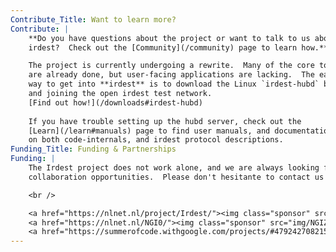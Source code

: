 ```yaml
---
Contribute_Title: Want to learn more?
Contribute: |
    **Do you have questions about the project or want to talk to us about
    irdest?  Check out the [Community](/community) page to learn how.**

    The project is currently undergoing a rewrite.  Many of the core tools
    are already done, but user-facing applications are lacking.  The easiest
    way to get into **irdest** is to download the Linux `irdest-hubd` binary
    and joining the open irdest test network.
    [Find out how!](/downloads#irdest-hubd)
    
    If you have trouble setting up the hubd server, check out the 
    [Learn](/learn#manuals) page to find user manuals, and documentation
    on both code-internals, and irdest protocol descriptions.
Funding_Title: Funding & Partnerships
Funding: |
    The Irdest project does not work alone, and we are always looking for
    collaboration opportunities.  Please don't hesitante to contact us!

    <br />

    <a href="https://nlnet.nl/project/Irdest/"><img class="sponsor" src="img/nlnet.svg" /></a>
    <a href="https://nlnet.nl/NGI0/"><img class="sponsor" src="img/NGIZero-green.hex.svg" /></a>
    <a href="https://summerofcode.withgoogle.com/projects/#4792427082153984"><img class="sponsor" src="img/freifunk.svg" /></a>
---
```

